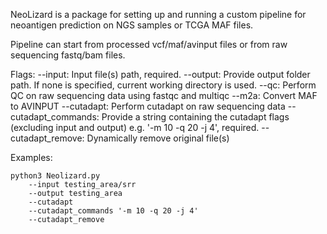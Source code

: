 NeoLizard is a package for setting up and running a custom pipeline for neoantigen prediction on NGS samples or TCGA MAF files.

Pipeline can start from processed vcf/maf/avinput files or from raw sequencing fastq/bam files.

Flags:
    --input: Input file(s) path, required.
    --output: Provide output folder path. If none is specified, current working directory is used.
    --qc: Perform QC on raw sequencing data using fastqc and multiqc
    --m2a: Convert MAF to AVINPUT
    --cutadapt: Perform cutadapt on raw sequencing data
        --cutadapt_commands: Provide a string containing the cutadapt flags (excluding input and output) e.g. '-m 10 -q 20 -j 4', required.
        --cutadapt_remove: Dynamically remove original file(s)

Examples: 

    python3 Neolizard.py 
        --input testing_area/srr 
        --output testing_area 
        --cutadapt 
        --cutadapt_commands '-m 10 -q 20 -j 4'
        --cutadapt_remove
